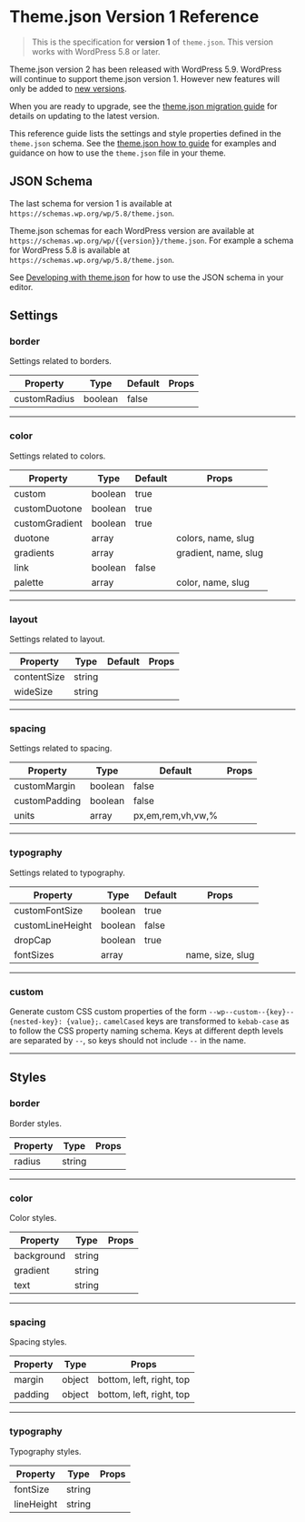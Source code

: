 # Theme.json Version 1 Reference

> This is the specification for **version 1** of `theme.json`. This version works with WordPress 5.8 or later.

<div class="callout callout-alert">

Theme.json version 2 has been released with WordPress 5.9. WordPress will continue to support theme.json version 1. However new features will only be added to [new versions](/docs/reference-guides/theme-json-reference/theme-json-living.md).

When you are ready to upgrade, see the [theme.json migration guide](/docs/reference-guides/theme-json-reference/theme-json-migrations.md#migrating-from-v1-to-v2) for details on updating to the latest version.

</div>

This reference guide lists the settings and style properties defined in the `theme.json` schema. See the [theme.json how to guide](/docs/how-to-guides/themes/global-settings-and-styles.md) for examples and guidance on how to use the `theme.json` file in your theme.

## JSON Schema

The last schema for version 1 is available at `https://schemas.wp.org/wp/5.8/theme.json`.

Theme.json schemas for each WordPress version are available at `https://schemas.wp.org/wp/{{version}}/theme.json`. For example a schema for WordPress 5.8 is available at `https://schemas.wp.org/wp/5.8/theme.json`.

See [Developing with theme.json](/docs/how-to-guides/themes/global-settings-and-styles.md#developing-with-themejson) for how to use the JSON schema in your editor.

## Settings

### border

Settings related to borders.

| Property     | Type    | Default | Props |
| ------------ | ------- | ------- | ----- |
| customRadius | boolean | false   |       |

---

### color

Settings related to colors.

| Property       | Type    | Default | Props                |
| -------------- | ------- | ------- | -------------------- |
| custom         | boolean | true    |                      |
| customDuotone  | boolean | true    |                      |
| customGradient | boolean | true    |                      |
| duotone        | array   |         | colors, name, slug   |
| gradients      | array   |         | gradient, name, slug |
| link           | boolean | false   |                      |
| palette        | array   |         | color, name, slug    |

---

### layout

Settings related to layout.

| Property    | Type   | Default | Props |
| ----------- | ------ | ------- | ----- |
| contentSize | string |         |       |
| wideSize    | string |         |       |

---

### spacing

Settings related to spacing.

| Property      | Type    | Default           | Props |
| ------------- | ------- | ----------------- | ----- |
| customMargin  | boolean | false             |       |
| customPadding | boolean | false             |       |
| units         | array   | px,em,rem,vh,vw,% |       |

---

### typography

Settings related to typography.

| Property         | Type    | Default | Props            |
| ---------------- | ------- | ------- | ---------------- |
| customFontSize   | boolean | true    |                  |
| customLineHeight | boolean | false   |                  |
| dropCap          | boolean | true    |                  |
| fontSizes        | array   |         | name, size, slug |

---

### custom

Generate custom CSS custom properties of the form `--wp--custom--{key}--{nested-key}: {value};`. `camelCased` keys are transformed to `kebab-case` as to follow the CSS property naming schema. Keys at different depth levels are separated by `--`, so keys should not include `--` in the name.

---

## Styles

### border

Border styles.

| Property | Type   | Props |
| -------- | ------ | ----- |
| radius   | string |       |

---

### color

Color styles.

| Property   | Type   | Props |
| ---------- | ------ | ----- |
| background | string |       |
| gradient   | string |       |
| text       | string |       |

---

### spacing

Spacing styles.

| Property | Type   | Props                    |
| -------- | ------ | ------------------------ |
| margin   | object | bottom, left, right, top |
| padding  | object | bottom, left, right, top |

---

### typography

Typography styles.

| Property   | Type   | Props |
| ---------- | ------ | ----- |
| fontSize   | string |       |
| lineHeight | string |       |
